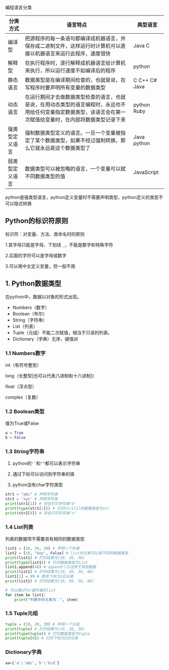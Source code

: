 编程语言分类

| 分类方式       | 语言特点                                                     | 典型语言      |
| -------------- | ------------------------------------------------------------ | ------------- |
| 编译型         | 把源程序的每一条语句都编译成机器语言，并保存成二进制文件，这样运行时计算机可以直接以机器语言来运行此程序，速度很快 | Java C        |
| 解释型         | 在执行程序时，逐行解释成机器语言给计算机来执行，所以运行速度不如编译后的程序 | python        |
| 静态语言       | 数据类型是在编译期间检查的，也就是说，在写程序时要声明所有变量的数据类型 | C C++ C# Java |
| 动态语言       | 在运行期间才去做数据类型检查的语言，也就是说，在用动态类型的语言编程时，永远也不用给任何变量指定数据类型，该语言会在第一次赋值给变量时，在内部将数据类型记录下来 | python Ruby   |
| 强类型定义语言 | 强制数据类型定义的语言。一旦一个变量被指定了某个数据类型，如果不经过强制转换，那么它就永远是这个数据类型了 | Java python   |
| 弱类型定义语言 | 数据类型可以被忽略的语言，一个变量可以赋不同数据类型的值     | JavaScript    |

python是强类型语言，python定义变量时不需要声明类型，python定义的类型不可以隐式转换

## Python的标识符原则

标识符：对变量、方法、类命名时的原则

1.首字母只能是字母、下划线 `_`，不能是数字和特殊字符

2.后面的字符可以是字母或数字

3.可以用中文定义变量，但一般不用

## 1. Python数据类型

在python中，数据以对象的形式出现。

- Numbers（数字）
- Boolean（布尔）
- String（字符串）
- List（列表）
- Tuple（元组）不能二次赋值，相当于只读的列表。
- Dictionary（字典）无序，键值对

### 1.1 Numbers数字

int（有符号整型）

long（长整型[也可以代表八进制和十六进制]）

float（浮点型）

complex（复数）

### 1.2 Boolean类型

值为True或False

```python
a = True
b = False
```



### 1.3 String字符串

1. python的`''`和`""`都可以表示字符串

2. 通过下标可以访问到字符串的值
3. python没有char字符类型

```python
str1 = "abc" # 声明字符串
str2 = 'xyz' # 声明字符串
print(str1[1]) # 将会打印字符串"b"
print(type(str1[1])) # 打印str1[1]的数据类型为str
print(str2[0]) # 将会打印字符串"x"
```

### 1.4 List列表

列表的数据项不需要具有相同的数据类型

```python
list1 = [10, 20, 30] # 声明一个列表
list2 = [10, "key", False] # list的元素可以是不同的数据类型
print(list1) # 打印结果为[10, 20, 30]
print(type(list1)) # 打印数据类型为list
list1.append(40) # append()方法用于添加数据
print(list1) # 打印结果为[10, 20, 30, 40]
list1[1] = 99 # 更改下标为1的元素
print(list1) # 打印结果为[10, 99, 30, 40]

# 可以通过for循环遍历list
for item in list1:
    print("列表中的元素为：", item)
```

### 1.5 Tuple元组

```python
tuple = (10, 20, 30) # 声明一个元组
print(tuple) # 打印结果为(10, 20, 30)
print(type(tuple)) # 打印数据类型为tuple
print(tuple[0]) # 打印下标为1的元素
```

### Dictionary字典



```python
aa={'a':'abc','b':'bcd'}
```



